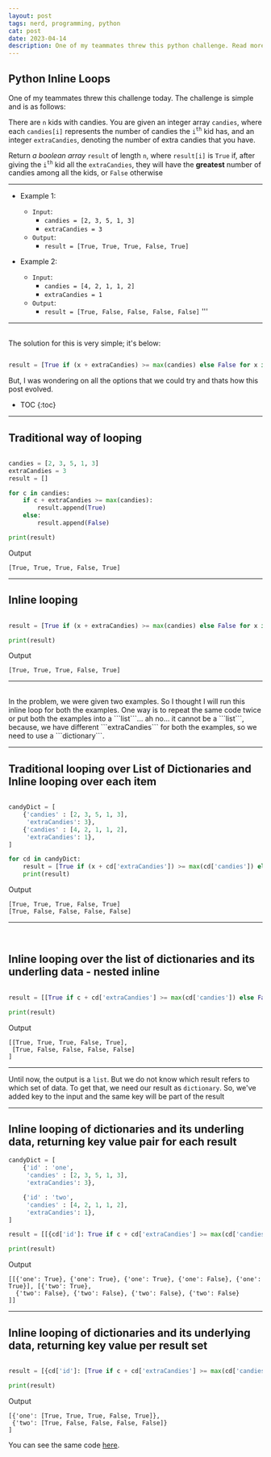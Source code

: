 ```yaml
---
layout: post
tags: nerd, programming, python
cat: post
date: 2023-04-14
description: One of my teammates threw this python challenge. Read more
---
```


## Python Inline Loops
One of my teammates threw this challenge today.
The challenge is simple and is as follows:


There are ```n``` kids with candies. You are given an integer array ```candies```, where each ```candies[i]``` represents the number of candies the ```i```<sup>```th```</sup> kid has, and an integer ```extraCandies```, denoting the number of extra candies that you have.

Return _a boolean array_ ```result``` of length ```n```, where ```result[i]``` is ```True``` if, after giving the ```i```<sup>```th```</sup> kid all the ```extraCandies```, they will have the **greatest** number of candies among all the kids, or ```False``` otherwise

----
- Example 1:
    -   ```Input```:
        -   ```candies = [2, 3, 5, 1, 3]```
        -   ```extraCandies = 3```
    -   ```Output```:
        -   ```result = [True, True, True, False, True]```

- Example 2:
    -   ```Input```:
        -   ```candies = [4, 2, 1, 1, 2]```
        -   ```extraCandies = 1```
    -   ```Output```:
        -   ```result = [True, False, False, False, False]```
'''

----

<br>
The solution for this is very simple; it's below:

```python

result = [True if (x + extraCandies) >= max(candies) else False for x in candies]

```

But, I was wondering on all the options that we could try and thats how this post evolved.

* TOC
{:toc}
----
## Traditional way of looping

```python

candies = [2, 3, 5, 1, 3]
extraCandies = 3
result = []

for c in candies:
    if c + extraCandies >= max(candies):
        result.append(True)
    else:
        result.append(False)

print(result)

```
Output
```
[True, True, True, False, True]
```

----

## Inline looping

```python

result = [True if (x + extraCandies) >= max(candies) else False for x in candies]

print(result)

```
Output
```
[True, True, True, False, True]
```

----

<br>
In the problem, we were given two examples. So I thought I will run this inline loop for both the examples.
One way is to repeat the same code twice or put both the examples into a ```list```... ah no... it cannot be a ```list```,
because, we have different ```extraCandies``` for both the examples, so we need to use a ```dictionary```.

<br>

----

## Traditional looping over List of Dictionaries and Inline looping over each item

```python

candyDict = [
    {'candies' : [2, 3, 5, 1, 3],
     'extraCandies': 3},
    {'candies' : [4, 2, 1, 1, 2],
     'extraCandies': 1},
]

for cd in candyDict:
    result = [True if (x + cd['extraCandies']) >= max(cd['candies']) else False for x in cd['candies']]
    print(result)

```
Output
```
[True, True, True, False, True]
[True, False, False, False, False]
```
----
<br>


## Inline looping over the list of dictionaries and its underling data - nested inline

```python

result = [[True if c + cd['extraCandies'] >= max(cd['candies']) else False for c in cd['candies']] for cd in candyDict]

print(result)

```
Output
```
[[True, True, True, False, True],
 [True, False, False, False, False]
]
```

----
Until now, the output is a ```list```. But we do not know which result refers to which set of data. To get that, we need our result as ```dictionary```. So, we've added key to the input and the same key will be part of the result

----

## Inline looping of dictionaries and its underling data, returning key value pair for each result

```python
candyDict = [
    {'id' : 'one',
     'candies' : [2, 3, 5, 1, 3],
     'extraCandies': 3},

    {'id' : 'two',
     'candies' : [4, 2, 1, 1, 2],
     'extraCandies': 1},
]

result = [[{cd['id']: True if c + cd['extraCandies'] >= max(cd['candies']) else False} for c in cd['candies']] for cd in candyDict]

print(result)

```
Output
```
[[{'one': True}, {'one': True}, {'one': True}, {'one': False}, {'one': True}], [{'two': True},
  {'two': False}, {'two': False}, {'two': False}, {'two': False}
]]
```

----

## Inline looping of dictionaries and its underlying data, returning key value per result set

```python

result = [{cd['id']: [True if c + cd['extraCandies'] >= max(cd['candies']) else False for c in cd['candies']]} for cd in candyDict]

print(result)

```
Output
```
[{'one': [True, True, True, False, True]},
 {'two': [True, False, False, False, False]}
]
```

You can see the same code [here](https://github.com/kirankumargosu/python/blob/main/inline-loop.py).

